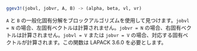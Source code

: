 ```julia
ggev3!(jobvl, jobvr, A, B) -> (alpha, beta, vl, vr)
```

`A` と `B` の一般化固有分解をブロックアルゴリズムを使用して見つけます。`jobvl = N` の場合、左固有ベクトルは計算されません。`jobvr = N` の場合、右固有ベクトルは計算されません。`jobvl = V` または `jobvr = V` の場合、対応する固有ベクトルが計算されます。この関数は LAPACK 3.6.0 を必要とします。

